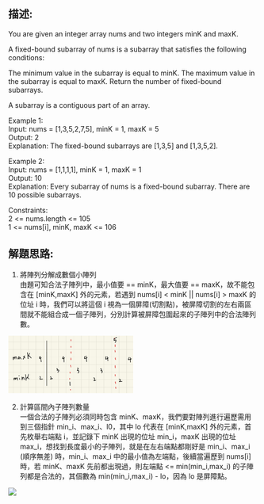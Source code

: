 ## 描述:
You are given an integer array nums and two integers minK and maxK.

A fixed-bound subarray of nums is a subarray that satisfies the following conditions:

The minimum value in the subarray is equal to minK.
The maximum value in the subarray is equal to maxK.
Return the number of fixed-bound subarrays.

A subarray is a contiguous part of an array.  

Example 1:  
Input: nums = [1,3,5,2,7,5], minK = 1, maxK = 5  
Output: 2  
Explanation: The fixed-bound subarrays are [1,3,5] and [1,3,5,2].  

Example 2:  
Input: nums = [1,1,1,1], minK = 1, maxK = 1  
Output: 10  
Explanation: Every subarray of nums is a fixed-bound subarray. There are 10 possible subarrays.  

Constraints:  
2 <= nums.length <= 105  
1 <= nums[i], minK, maxK <= 106

## 解題思路:
1. 將陣列分解成數個小陣列  
由題可知合法子陣列中，最小值要 == minK，最大值要 == maxK，故不能包含在 [minK,maxK] 外的元素，若遇到 nums[i] < minK || nums[i] > maxK 的位址 i 時，我們可以將這個 i 視為一個屏障(切割點)，被屏障切割的左右兩區間就不能組合成一個子陣列，分別計算被屏障包圍起來的子陣列中的合法陣列數。    
<img src="image.png" style="width:50%; height:auto;">

2. 計算區間內子陣列數量  
一個合法的子陣列必須同時包含 minK、maxK，我們要對陣列進行遍歷需用到三個指針 min_i、max_i、l0，其中 lo 代表在 [minK,maxK] 外的元素，首先枚舉右端點 i，並記錄下 minK 出現的位址 min_i，maxK 出現的位址 max_i，想找到長度最小的子陣列，就是在左右端點都剛好是 min_i、max_i (順序無差) 時，min_i、max_i 中的最小值為左端點，後續當遍歷到 nums[i] 時，若 minK、maxK 先前都出現過，則左端點 <= min(min_i,max_i) 的子陣列都是合法的，其個數為 min(min_i,max_i) - lo，因為 lo 是屏障點。

<img src="image1.png" style="width:50%; height:auto;">